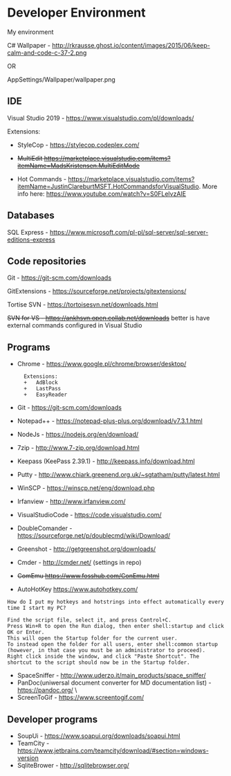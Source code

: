 # Developer Environment

My environment

C# Wallpaper - http://rkrausse.ghost.io/content/images/2015/06/keep-calm-and-code-c-37-2.png 

OR

AppSettings/Wallpaper/wallpaper.png

## IDE

Visual Studio 2019 - https://www.visualstudio.com/pl/downloads/

Extensions:

+ StyleCop -  https://stylecop.codeplex.com/

+ ~~MultiEdit https://marketplace.visualstudio.com/items?itemName=MadsKristensen.MultiEditMode~~

+ Hot Commands -  https://marketplace.visualstudio.com/items?itemName=JustinClareburtMSFT.HotCommandsforVisualStudio. More info here: https://www.youtube.com/watch?v=S0FLelvzAIE

## Databases

SQL Express - https://www.microsoft.com/pl-pl/sql-server/sql-server-editions-express

## Code repositories

Git - https://git-scm.com/downloads

GitExtensions - https://sourceforge.net/projects/gitextensions/

Tortise SVN - https://tortoisesvn.net/downloads.html

~~SVN for VS - https://ankhsvn.open.collab.net/downloads~~ better is have external commands configured in Visual Studio

## Programs

+ Chrome - https://www.google.pl/chrome/browser/desktop/

		Extensions:
		+	AdBlock
		+	LastPass
		+	EasyReader


+ Git - https://git-scm.com/downloads
+ Notepad++ - https://notepad-plus-plus.org/download/v7.3.1.html
+ NodeJs - https://nodejs.org/en/download/
+ 7zip - http://www.7-zip.org/download.html
+ Keepass (KeePass 2.39.1) - http://keepass.info/download.html
+ Putty - http://www.chiark.greenend.org.uk/~sgtatham/putty/latest.html
+ WinSCP - https://winscp.net/eng/download.php
+ Irfanview - http://www.irfanview.com/
+ VisualStudioCode - https://code.visualstudio.com/
+ DoubleComander - https://sourceforge.net/p/doublecmd/wiki/Download/
+ Greenshot - http://getgreenshot.org/downloads/
+ Cmder - http://cmder.net/ (settings in repo)
+ ~~ComEmu https://www.fosshub.com/ConEmu.html~~
+ AutoHotKey https://www.autohotkey.com/ 

	
```
How do I put my hotkeys and hotstrings into effect automatically every time I start my PC?

Find the script file, select it, and press Control+C.
Press Win+R to open the Run dialog, then enter shell:startup and click OK or Enter. 
This will open the Startup folder for the current user.
To instead open the folder for all users, enter shell:common startup
(however, in that case you must be an administrator to proceed).
Right click inside the window, and click "Paste Shortcut". The shortcut to the script should now be in the Startup folder.

```
+ SpaceSniffer - http://www.uderzo.it/main_products/space_sniffer/
+ PanDoc(uniwersal document converter for MD documentation list) -  https://pandoc.org/ \
+ ScreenToGif - https://www.screentogif.com/

## Developer programs

+ SoupUi - https://www.soapui.org/downloads/soapui.html
+ TeamCity - https://www.jetbrains.com/teamcity/download/#section=windows-version
+ SqliteBrower - http://sqlitebrowser.org/

